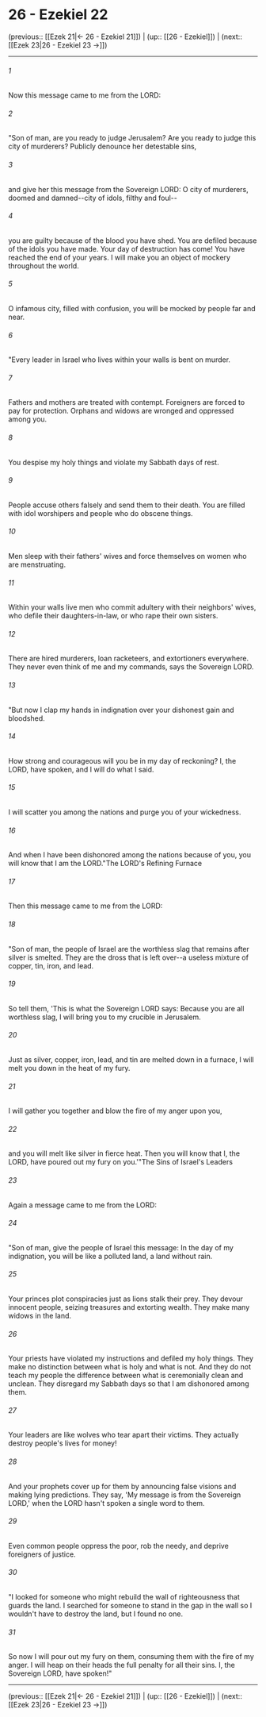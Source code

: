 # 26 - Ezekiel 22

(previous:: [[Ezek 21|← 26 - Ezekiel 21]]) | (up:: [[26 - Ezekiel]]) | (next:: [[Ezek 23|26 - Ezekiel 23 →]])

***


###### 1 
Now this message came to me from the LORD: 

###### 2 
"Son of man, are you ready to judge Jerusalem? Are you ready to judge this city of murderers? Publicly denounce her detestable sins, 

###### 3 
and give her this message from the Sovereign LORD: O city of murderers, doomed and damned--city of idols, filthy and foul-- 

###### 4 
you are guilty because of the blood you have shed. You are defiled because of the idols you have made. Your day of destruction has come! You have reached the end of your years. I will make you an object of mockery throughout the world. 

###### 5 
O infamous city, filled with confusion, you will be mocked by people far and near. 

###### 6 
"Every leader in Israel who lives within your walls is bent on murder. 

###### 7 
Fathers and mothers are treated with contempt. Foreigners are forced to pay for protection. Orphans and widows are wronged and oppressed among you. 

###### 8 
You despise my holy things and violate my Sabbath days of rest. 

###### 9 
People accuse others falsely and send them to their death. You are filled with idol worshipers and people who do obscene things. 

###### 10 
Men sleep with their fathers' wives and force themselves on women who are menstruating. 

###### 11 
Within your walls live men who commit adultery with their neighbors' wives, who defile their daughters-in-law, or who rape their own sisters. 

###### 12 
There are hired murderers, loan racketeers, and extortioners everywhere. They never even think of me and my commands, says the Sovereign LORD. 

###### 13 
"But now I clap my hands in indignation over your dishonest gain and bloodshed. 

###### 14 
How strong and courageous will you be in my day of reckoning? I, the LORD, have spoken, and I will do what I said. 

###### 15 
I will scatter you among the nations and purge you of your wickedness. 

###### 16 
And when I have been dishonored among the nations because of you, you will know that I am the LORD."The LORD's Refining Furnace 

###### 17 
Then this message came to me from the LORD: 

###### 18 
"Son of man, the people of Israel are the worthless slag that remains after silver is smelted. They are the dross that is left over--a useless mixture of copper, tin, iron, and lead. 

###### 19 
So tell them, 'This is what the Sovereign LORD says: Because you are all worthless slag, I will bring you to my crucible in Jerusalem. 

###### 20 
Just as silver, copper, iron, lead, and tin are melted down in a furnace, I will melt you down in the heat of my fury. 

###### 21 
I will gather you together and blow the fire of my anger upon you, 

###### 22 
and you will melt like silver in fierce heat. Then you will know that I, the LORD, have poured out my fury on you.'"The Sins of Israel's Leaders 

###### 23 
Again a message came to me from the LORD: 

###### 24 
"Son of man, give the people of Israel this message: In the day of my indignation, you will be like a polluted land, a land without rain. 

###### 25 
Your princes plot conspiracies just as lions stalk their prey. They devour innocent people, seizing treasures and extorting wealth. They make many widows in the land. 

###### 26 
Your priests have violated my instructions and defiled my holy things. They make no distinction between what is holy and what is not. And they do not teach my people the difference between what is ceremonially clean and unclean. They disregard my Sabbath days so that I am dishonored among them. 

###### 27 
Your leaders are like wolves who tear apart their victims. They actually destroy people's lives for money! 

###### 28 
And your prophets cover up for them by announcing false visions and making lying predictions. They say, 'My message is from the Sovereign LORD,' when the LORD hasn't spoken a single word to them. 

###### 29 
Even common people oppress the poor, rob the needy, and deprive foreigners of justice. 

###### 30 
"I looked for someone who might rebuild the wall of righteousness that guards the land. I searched for someone to stand in the gap in the wall so I wouldn't have to destroy the land, but I found no one. 

###### 31 
So now I will pour out my fury on them, consuming them with the fire of my anger. I will heap on their heads the full penalty for all their sins. I, the Sovereign LORD, have spoken!"

***

(previous:: [[Ezek 21|← 26 - Ezekiel 21]]) | (up:: [[26 - Ezekiel]]) | (next:: [[Ezek 23|26 - Ezekiel 23 →]])
